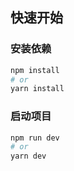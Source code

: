 ## 快速开始

### 安装依赖

```sh
npm install
# or
yarn install
```

### 启动项目

```sh
npm run dev
# or
yarn dev
```
